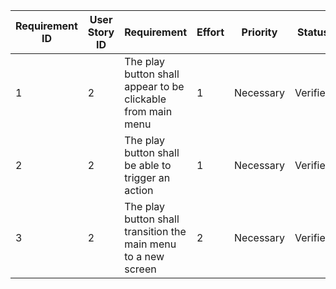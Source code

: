 | Requirement ID | User Story ID | Requirement                                                           | Effort | Priority  | Status      |
|----------------|---------------|-----------------------------------------------------------------------|--------|-----------|-------------|
| 1              | 2             | The play button shall appear to be clickable from main menu           | 1      | Necessary | Verified    |
| 2              | 2             | The play button shall be able to trigger an action                    | 1      | Necessary | Verified    |
| 3              | 2             | The play button shall transition the main menu to a new screen        | 2      | Necessary | Verified    |
